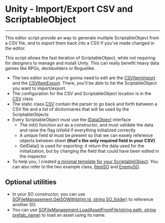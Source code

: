 # Unity - Import/Export CSV and ScriptableObject
---
This editor script provide an way to generate multiple ScriptableObject from a CSV file, and to export them back into a CSV if you've made changed in the editor.

This script allows the fast iteration of ScriptableObject, while not requiring for designers to manage and install Unity. This can really benefit heavy data games like RPGs, deckbuilders or Roguelike.

- The two editor script you're gonna need to edit are the [CSVItemImport](Assets/Editor/CSVItemImport.cs) and the [CSVItemExport](Assets/Editor/CSVItemExport.cs). There, you'll be able to list the SciptableObject you want to import/export.
- The configuration for the CSV and ScriptableObject location is in the [CSV](Assets/SCRIPT/UTILS/CSV.cs) class
- The static class [CSV](Assets/SCRIPT/UTILS/CSV.cs) contain the parser to go back and forth between a CSV file and a list of dictionnaries that will be used by the ScriptableObjects
- Every ScriptableObject must use the [IDataObject](<Assets\SCRIPT\DATA\#01-SO_CLASS\Interface\IDataObject.cs>) interface
	- The init() function act as a constructor, and must validate the data and raise the flag *isValid* if everything initialized correctly
	- A unique field *id* must be present so that we can easely reference objects between sheet **(that's the only required field in your CSV)**
	- GetData() is used for exporting: it return the data used for the initialization, but by changing the field that could have been edited in the inspector
- To help you, I created [a minimal template for your ScriptableObject](<Assets\SCRIPT\DATA\#01-SO_CLASS\MinimalSO.cs>). You can also refer to the two example class, [ItemSO](<Assets\SCRIPT\DATA\#01-SO_CLASS\ItemSO.cs>) and [EnemySO](<Assets\SCRIPT\DATA\#01-SO_CLASS\EnemySO.cs>).

## Optional utilities
- In your SO constructor, you can use [SOFileManagement.GetSOWithId<ItemSO>(int id, string SO_folder)](Assets\Editor\UtilsSO\SOFileManagement.cs) to reference another SO.
- You can use [SOFileManagement.LoadAssetFromFile<T>(string path, string prefab_name)](Assets\Editor\UtilsSO\SOFileManagement.cs) to load an asset using its name.